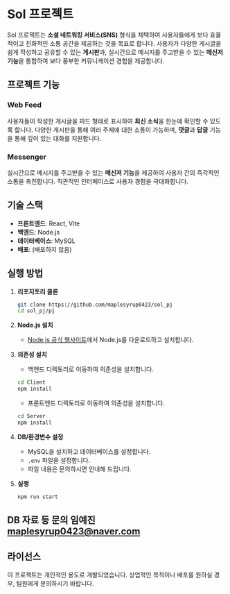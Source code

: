 # Sol 프로젝트

Sol 프로젝트는 **소셜 네트워킹 서비스(SNS)** 형식을 채택하여 사용자들에게 보다 효율적이고 친화적인 소통 공간을 제공하는 것을 목표로 합니다. 사용자가 다양한 게시글을 쉽게 작성하고 공유할 수 있는 **게시판**과, 실시간으로 메시지를 주고받을 수 있는 **메신저 기능**을 통합하여 보다 풍부한 커뮤니케이션 경험을 제공합니다.

## 프로젝트 기능

### Web Feed

사용자들이 작성한 게시글을 피드 형태로 표시하여 **최신 소식**을 한눈에 확인할 수 있도록 합니다. 다양한 게시판을 통해 여러 주제에 대한 소통이 가능하며, **댓글**과 **답글** 기능을 통해 깊이 있는 대화를 지원합니다.

### Messenger

실시간으로 메시지를 주고받을 수 있는 **메신저 기능**을 제공하여 사용자 간의 즉각적인 소통을 촉진합니다. 직관적인 인터페이스로 사용자 경험을 극대화합니다.

## 기술 스택

- **프론트엔드**: React, Vite
- **백엔드**: Node.js
- **데이터베이스**: MySQL
- **배포**: (배포하지 않음)

## 실행 방법

1. **리포지토리 클론**
   ```bash
   git clone https://github.com/maplesyrup0423/sol_pj
   cd sol_pj/pj
   ```

2. **Node.js 설치**
   - [Node.js 공식 웹사이트](https://nodejs.org/)에서 Node.js를 다운로드하고 설치합니다.

3. **의존성 설치**
   - 백엔드 디렉토리로 이동하여 의존성을 설치합니다.
   ```bash
   cd Client
   npm install
   ```

   - 프론트엔드 디렉토리로 이동하여 의존성을 설치합니다.
   ```bash
   cd Server
   npm install
   ```

4. **DB/환경변수 설정**
   - MySQL을 설치하고 데이터베이스를 설정합니다.
   - `.env` 파일을 설정합니다.
   - 파일 내용은 문의하시면 안내해 드립니다.

5. **실행**
   ```bash
   npm run start
   ```

## DB 자료 등 문의 임예진 maplesyrup0423@naver.com

## 라이선스
이 프로젝트는 개인적인 용도로 개발되었습니다. 상업적인 목적이나 배포를 원하실 경우, 팀원에게 문의하시기 바랍니다.
